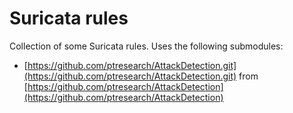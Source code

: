 # Suricata rules

Collection of some Suricata rules. Uses the following submodules:

* [https://github.com/ptresearch/AttackDetection.git](https://github.com/ptresearch/AttackDetection.git) from [https://github.com/ptresearch/AttackDetection](https://github.com/ptresearch/AttackDetection)

